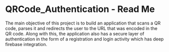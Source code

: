 # QRCode_Authentication - Read Me

The main objective of this project is to build an application that scans a QR code, parses it and redirects the user to the URL that was encoded in the QR code. 
Along with this, the application also has a secure layer of authentication in the form of a registration and login activity which has deep firebase integration.
